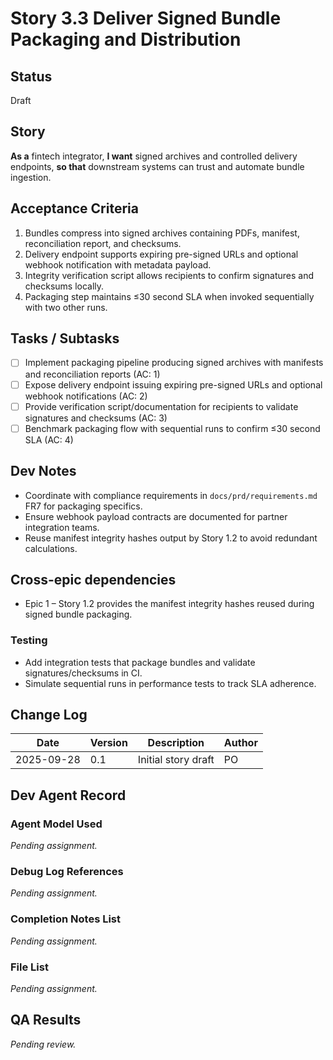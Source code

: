 # Story 3.3 Deliver Signed Bundle Packaging and Distribution

## Status
Draft

## Story
**As a** fintech integrator,
**I want** signed archives and controlled delivery endpoints,
**so that** downstream systems can trust and automate bundle ingestion.

## Acceptance Criteria
1. Bundles compress into signed archives containing PDFs, manifest, reconciliation report, and checksums.
2. Delivery endpoint supports expiring pre-signed URLs and optional webhook notification with metadata payload.
3. Integrity verification script allows recipients to confirm signatures and checksums locally.
4. Packaging step maintains ≤30 second SLA when invoked sequentially with two other runs.

## Tasks / Subtasks
- [ ] Implement packaging pipeline producing signed archives with manifests and reconciliation reports (AC: 1)
- [ ] Expose delivery endpoint issuing expiring pre-signed URLs and optional webhook notifications (AC: 2)
- [ ] Provide verification script/documentation for recipients to validate signatures and checksums (AC: 3)
- [ ] Benchmark packaging flow with sequential runs to confirm ≤30 second SLA (AC: 4)

## Dev Notes
- Coordinate with compliance requirements in `docs/prd/requirements.md` FR7 for packaging specifics.
- Ensure webhook payload contracts are documented for partner integration teams.
- Reuse manifest integrity hashes output by Story 1.2 to avoid redundant calculations.

## Cross-epic dependencies
- Epic 1 – Story 1.2 provides the manifest integrity hashes reused during signed bundle packaging.

### Testing
- Add integration tests that package bundles and validate signatures/checksums in CI.
- Simulate sequential runs in performance tests to track SLA adherence.

## Change Log
| Date       | Version | Description         | Author |
|------------|---------|---------------------|--------|
| 2025-09-28 | 0.1     | Initial story draft | PO     |

## Dev Agent Record
### Agent Model Used
_Pending assignment._

### Debug Log References
_Pending assignment._

### Completion Notes List
_Pending assignment._

### File List
_Pending assignment._

## QA Results
_Pending review._
